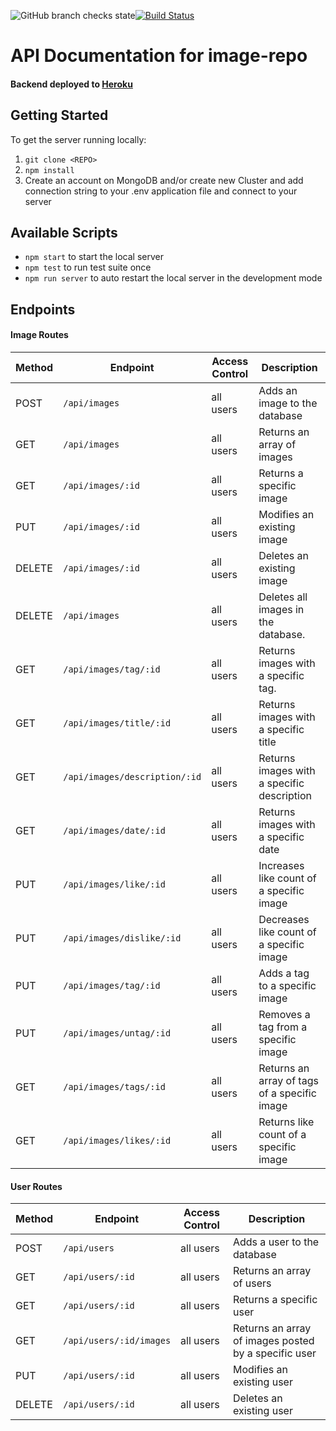 ![GitHub branch checks state](https://img.shields.io/github/checks-status/nezlobnaya/image-repo/main)[![Build Status](https://app.travis-ci.com/nezlobnaya/image-repo.svg?branch=main)](https://app.travis-ci.com/nezlobnaya/image-repo)

#  API Documentation for image-repo

#### Backend deployed to [Heroku](https://image-repo-be.herokuapp.com/) <br>

## Getting Started

To get the server running locally:

1. `git clone <REPO>`
2. `npm install`
3. Create an account on MongoDB and/or create new Cluster and add connection string to your .env application file and connect to your server

## Available Scripts

- `npm start` to start the local server
- `npm test` to run test suite once
- `npm run server` to auto restart the local server in the development mode


## Endpoints

#### Image Routes

| Method | Endpoint                     | Access Control   | Description                                 |
| ------ | -----------------------------| -----------------| --------------------------------------------|
| POST   | `/api/images`                | all users        | Adds an image to the database               |
| GET    | `/api/images`                | all users        | Returns an array of images                  |
| GET    | `/api/images/:id`            | all users        | Returns a specific image                    |
| PUT    | `/api/images/:id`            | all users        | Modifies an existing image                  |
| DELETE | `/api/images/:id`            | all users        | Deletes an existing image                   |
| DELETE | `/api/images`                | all users        | Deletes all images in the database.         |
| GET    | `/api/images/tag/:id`        | all users        | Returns images with a specific tag.         |
| GET    | `/api/images/title/:id`      | all users        | Returns images with a specific title        |
| GET    | `/api/images/description/:id`| all users        | Returns images with a specific description  |
| GET    | `/api/images/date/:id`       | all users        | Returns images with a specific date         |
| PUT    | `/api/images/like/:id`       | all users        | Increases like count of a specific image    |
| PUT    | `/api/images/dislike/:id`    | all users        | Decreases like count of a specific image    |
| PUT    | `/api/images/tag/:id`        | all users        | Adds a tag to a specific image              |
| PUT    | `/api/images/untag/:id`      | all users        | Removes a tag from a specific image         |
| GET    | `/api/images/tags/:id`       | all users        | Returns an array of tags of a specific image|
| GET    | `/api/images/likes/:id`      | all users        | Returns like count of a specific image      |

#### User Routes

| Method | Endpoint               | Access Control     | Description                                         |
| ------ | ---------------------  | ------------------ | ----------------------------------------------------|
| POST   | `/api/users`           | all users          | Adds a user to the database                         |
| GET    | `/api/users/:id`       | all users          | Returns an array of users                           |
| GET    | `/api/users/:id`       | all users          | Returns a specific user                             |
| GET    | `/api/users/:id/images`| all users          | Returns an array of images posted by a specific user|
| PUT    | `/api/users/:id`       | all users          | Modifies an existing user                           |
| DELETE | `/api/users/:id`       | all users          | Deletes an existing user                            |




